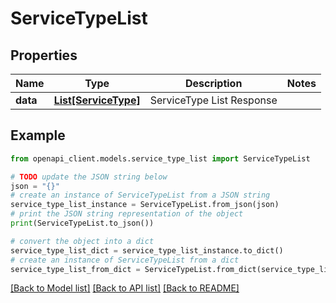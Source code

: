 # ServiceTypeList


## Properties

Name | Type | Description | Notes
------------ | ------------- | ------------- | -------------
**data** | [**List[ServiceType]**](ServiceType.md) | ServiceType List Response | 

## Example

```python
from openapi_client.models.service_type_list import ServiceTypeList

# TODO update the JSON string below
json = "{}"
# create an instance of ServiceTypeList from a JSON string
service_type_list_instance = ServiceTypeList.from_json(json)
# print the JSON string representation of the object
print(ServiceTypeList.to_json())

# convert the object into a dict
service_type_list_dict = service_type_list_instance.to_dict()
# create an instance of ServiceTypeList from a dict
service_type_list_from_dict = ServiceTypeList.from_dict(service_type_list_dict)
```
[[Back to Model list]](../README.md#documentation-for-models) [[Back to API list]](../README.md#documentation-for-api-endpoints) [[Back to README]](../README.md)


